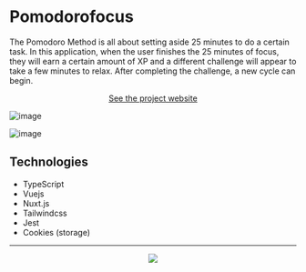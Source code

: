
# Pomodorofocus

The Pomodoro Method is all about setting aside 25 minutes to do a certain task. In this application, when the user finishes the 25 minutes of focus, they will earn a certain amount of XP and a different challenge will appear to take a few minutes to relax. After completing the challenge, a new cycle can begin.

<div align="center">
  <template>
    <svg xmlns="http://www.w3.org/2000/svg" width="20" height="16" fill="#5BB4E9" viewBox="0 0 256 256"><path d="M128,24A104,104,0,1,0,232,128,104.11,104.11,0,0,0,128,24ZM101.63,168h52.74C149,186.34,140,202.87,128,215.89,116,202.87,107,186.34,101.63,168ZM98,152a145.72,145.72,0,0,1,0-48h60a145.72,145.72,0,0,1,0,48ZM40,128a87.61,87.61,0,0,1,3.33-24H81.79a161.79,161.79,0,0,0,0,48H43.33A87.61,87.61,0,0,1,40,128ZM154.37,88H101.63C107,69.66,116,53.13,128,40.11,140,53.13,149,69.66,154.37,88Zm19.84,16h38.46a88.15,88.15,0,0,1,0,48H174.21a161.79,161.79,0,0,0,0-48Zm32.16-16H170.94a142.39,142.39,0,0,0-20.26-45A88.37,88.37,0,0,1,206.37,88ZM105.32,43A142.39,142.39,0,0,0,85.06,88H49.63A88.37,88.37,0,0,1,105.32,43ZM49.63,168H85.06a142.39,142.39,0,0,0,20.26,45A88.37,88.37,0,0,1,49.63,168Zm101.05,45a142.39,142.39,0,0,0,20.26-45h35.43A88.37,88.37,0,0,1,150.68,213Z"></path></svg>
  </template>
  <a href="https://pomodorofocus-atjulia.vercel.app/" target="_blank">See the project website</a>
</div>

![image](https://github.com/atjulia/pomodorofocus/blob/main/assets/prints/index-pomodoro.png?raw=true)

![image](https://github.com/atjulia/pomodorofocus/blob/main/assets/prints/challenge-start.png?raw=true)

## Technologies

 - TypeScript
 - Vuejs
 - Nuxt.js
 - Tailwindcss
 - Jest
 - Cookies (storage)
---
<p align="center">
  <a href="https://skillicons.dev">
    <img src="https://skillicons.dev/icons?i=typescript,vuejs,nuxtjs,tailwind,jest" />
  </a>
</p>
